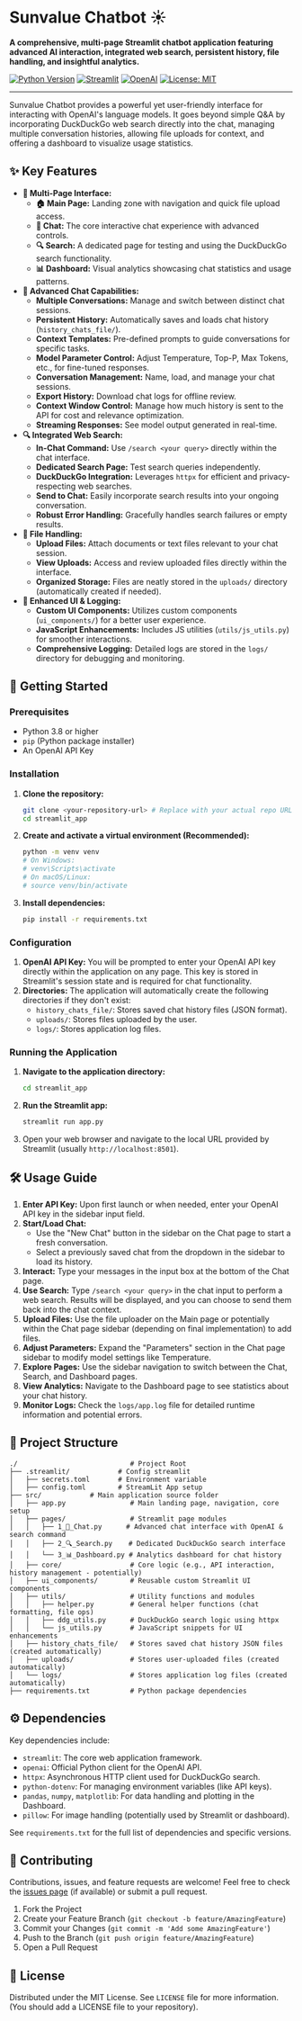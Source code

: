 # Sunvalue Chatbot ☀️

**A comprehensive, multi-page Streamlit chatbot application featuring advanced AI interaction, integrated web search, persistent history, file handling, and insightful analytics.**

[![Python Version](https://img.shields.io/badge/python-3.8+-blue.svg)](https://www.python.org/downloads/)
[![Streamlit](https://img.shields.io/badge/Streamlit-1.31+-FF4B4B.svg)](https://streamlit.io)
[![OpenAI](https://img.shields.io/badge/OpenAI-1.2+-412991.svg)](https://openai.com/)
[![License: MIT](https://img.shields.io/badge/License-MIT-yellow.svg)](https://opensource.org/licenses/MIT)

---

Sunvalue Chatbot provides a powerful yet user-friendly interface for interacting with OpenAI's language models. It goes beyond simple Q&A by incorporating DuckDuckGo web search directly into the chat, managing multiple conversation histories, allowing file uploads for context, and offering a dashboard to visualize usage statistics.

<!-- Optional: Add a GIF or screenshot here showcasing the app -->
<!-- ![Sunvalue Chatbot Demo](link_to_your_demo_image_or_gif.gif) -->

## ✨ Key Features

*   **🎈 Multi-Page Interface:**
    *   **🏠 Main Page:** Landing zone with navigation and quick file upload access.
    *   **💬 Chat:** The core interactive chat experience with advanced controls.
    *   **🔍 Search:** A dedicated page for testing and using the DuckDuckGo search functionality.
    *   **📊 Dashboard:** Visual analytics showcasing chat statistics and usage patterns.
*   **🧠 Advanced Chat Capabilities:**
    *   **Multiple Conversations:** Manage and switch between distinct chat sessions.
    *   **Persistent History:** Automatically saves and loads chat history (`history_chats_file/`).
    *   **Context Templates:** Pre-defined prompts to guide conversations for specific tasks.
    *   **Model Parameter Control:** Adjust Temperature, Top-P, Max Tokens, etc., for fine-tuned responses.
    *   **Conversation Management:** Name, load, and manage your chat sessions.
    *   **Export History:** Download chat logs for offline review.
    *   **Context Window Control:** Manage how much history is sent to the API for cost and relevance optimization.
    *   **Streaming Responses:** See model output generated in real-time.
*   **🔍 Integrated Web Search:**
    *   **In-Chat Command:** Use `/search <your query>` directly within the chat interface.
    *   **Dedicated Search Page:** Test search queries independently.
    *   **DuckDuckGo Integration:** Leverages `httpx` for efficient and privacy-respecting web searches.
    *   **Send to Chat:** Easily incorporate search results into your ongoing conversation.
    *   **Robust Error Handling:** Gracefully handles search failures or empty results.
*   **📄 File Handling:**
    *   **Upload Files:** Attach documents or text files relevant to your chat session.
    *   **View Uploads:** Access and review uploaded files directly within the interface.
    *   **Organized Storage:** Files are neatly stored in the `uploads/` directory (automatically created if needed).
*   **🔧 Enhanced UI & Logging:**
    *   **Custom UI Components:** Utilizes custom components (`ui_components/`) for a better user experience.
    *   **JavaScript Enhancements:** Includes JS utilities (`utils/js_utils.py`) for smoother interactions.
    *   **Comprehensive Logging:** Detailed logs are stored in the `logs/` directory for debugging and monitoring.

## 🚀 Getting Started

### Prerequisites

*   Python 3.8 or higher
*   `pip` (Python package installer)
*   An OpenAI API Key

### Installation

1.  **Clone the repository:**
    ```bash
    git clone <your-repository-url> # Replace with your actual repo URL
    cd streamlit_app
    ```

2.  **Create and activate a virtual environment (Recommended):**
    ```bash
    python -m venv venv
    # On Windows:
    # venv\Scripts\activate
    # On macOS/Linux:
    # source venv/bin/activate
    ```

3.  **Install dependencies:**
    ```bash
    pip install -r requirements.txt
    ```

### Configuration

1.  **OpenAI API Key:** You will be prompted to enter your OpenAI API key directly within the application on any page. This key is stored in Streamlit's session state and is required for chat functionality.
2.  **Directories:** The application will automatically create the following directories if they don't exist:
    *   `history_chats_file/`: Stores saved chat history files (JSON format).
    *   `uploads/`: Stores files uploaded by the user.
    *   `logs/`: Stores application log files.

### Running the Application

1.  **Navigate to the application directory:**
    ```bash
    cd streamlit_app
    ```

2.  **Run the Streamlit app:**
    ```bash
    streamlit run app.py
    ```

3.  Open your web browser and navigate to the local URL provided by Streamlit (usually `http://localhost:8501`).

## 🛠️ Usage Guide

1.  **Enter API Key:** Upon first launch or when needed, enter your OpenAI API key in the sidebar input field.
2.  **Start/Load Chat:**
    *   Use the "New Chat" button in the sidebar on the Chat page to start a fresh conversation.
    *   Select a previously saved chat from the dropdown in the sidebar to load its history.
3.  **Interact:** Type your messages in the input box at the bottom of the Chat page.
4.  **Use Search:** Type `/search <your query>` in the chat input to perform a web search. Results will be displayed, and you can choose to send them back into the chat context.
5.  **Upload Files:** Use the file uploader on the Main page or potentially within the Chat page sidebar (depending on final implementation) to add files.
6.  **Adjust Parameters:** Expand the "Parameters" section in the Chat page sidebar to modify model settings like Temperature.
7.  **Explore Pages:** Use the sidebar navigation to switch between the Chat, Search, and Dashboard pages.
8.  **View Analytics:** Navigate to the Dashboard page to see statistics about your chat history.
9.  **Monitor Logs:** Check the `logs/app.log` file for detailed runtime information and potential errors.

## 📁 Project Structure
```
./                            # Project Root
├── .streamlit/            # Config streamlit
│   ├── secrets.toml       # Environment variable
│   ├── config.toml        # StreamLit App setup
├── src/            # Main application source folder
│   ├── app.py                # Main landing page, navigation, core setup
│   ├── pages/                # Streamlit page modules
│   │   ├── 1_💬_Chat.py      # Advanced chat interface with OpenAI & search command
│   │   ├── 2_🔍_Search.py    # Dedicated DuckDuckGo search interface
│   │   └── 3_📊_Dashboard.py # Analytics dashboard for chat history
│   ├── core/                 # Core logic (e.g., API interaction, history management - potentially)
│   ├── ui_components/        # Reusable custom Streamlit UI components
│   ├── utils/                # Utility functions and modules
│   │   ├── helper.py         # General helper functions (chat formatting, file ops)
│   │   ├── ddg_utils.py      # DuckDuckGo search logic using httpx
│   │   └── js_utils.py       # JavaScript snippets for UI enhancements
│   ├── history_chats_file/   # Stores saved chat history JSON files (created automatically)
│   ├── uploads/              # Stores user-uploaded files (created automatically)
│   └── logs/                 # Stores application log files (created automatically)
├── requirements.txt          # Python package dependencies
```

## ⚙️ Dependencies

Key dependencies include:

*   `streamlit`: The core web application framework.
*   `openai`: Official Python client for the OpenAI API.
*   `httpx`: Asynchronous HTTP client used for DuckDuckGo search.
*   `python-dotenv`: For managing environment variables (like API keys).
*   `pandas`, `numpy`, `matplotlib`: For data handling and plotting in the Dashboard.
*   `pillow`: For image handling (potentially used by Streamlit or dashboard).

See `requirements.txt` for the full list of dependencies and specific versions.

## 🤝 Contributing

Contributions, issues, and feature requests are welcome! Feel free to check the [issues page](link-to-your-issues-page) (if available) or submit a pull request.

1.  Fork the Project
2.  Create your Feature Branch (`git checkout -b feature/AmazingFeature`)
3.  Commit your Changes (`git commit -m 'Add some AmazingFeature'`)
4.  Push to the Branch (`git push origin feature/AmazingFeature`)
5.  Open a Pull Request

## 📄 License

Distributed under the MIT License. See `LICENSE` file for more information. (You should add a LICENSE file to your repository).
